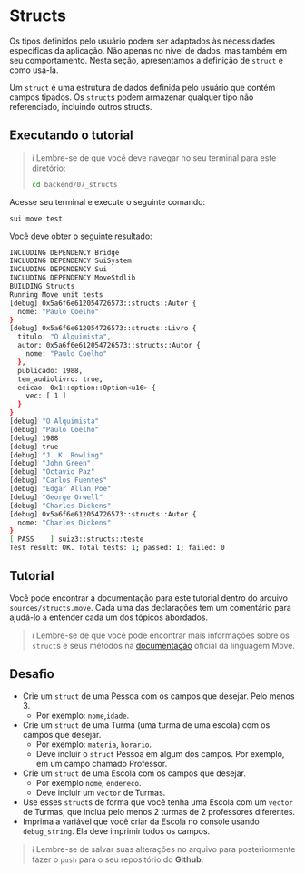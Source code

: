 # Structs

Os tipos definidos pelo usuário podem ser adaptados às necessidades específicas da aplicação. Não apenas no nível de dados, mas também em seu comportamento. Nesta seção, apresentamos a definição de `struct` e como usá-la.

Um `struct` é uma estrutura de dados definida pelo usuário que contém campos tipados. Os `struct`s podem armazenar qualquer tipo não referenciado, incluindo outros structs.

## Executando o tutorial

> :information_source: Lembre-se de que você deve navegar no seu terminal para este diretório:
>```sh
>cd backend/07_structs
>```

Acesse seu terminal e execute o seguinte comando:

```sh
sui move test
```

Você deve obter o seguinte resultado:
```sh
INCLUDING DEPENDENCY Bridge
INCLUDING DEPENDENCY SuiSystem
INCLUDING DEPENDENCY Sui
INCLUDING DEPENDENCY MoveStdlib
BUILDING Structs
Running Move unit tests
[debug] 0x5a6f6e612054726573::structs::Autor {
  nome: "Paulo Coelho"
}
[debug] 0x5a6f6e612054726573::structs::Livro {
  titulo: "O Alquimista",
  autor: 0x5a6f6e612054726573::structs::Autor {
    nome: "Paulo Coelho"
  },
  publicado: 1988,
  tem_audiolivro: true,
  edicao: 0x1::option::Option<u16> {
    vec: [ 1 ]
  }
}
[debug] "O Alquimista"
[debug] "Paulo Coelho"
[debug] 1988
[debug] true
[debug] "J. K. Rowling"
[debug] "John Green"
[debug] "Octavio Paz"
[debug] "Carlos Fuentes"
[debug] "Edgar Allan Poe"
[debug] "George Orwell"
[debug] "Charles Dickens"
[debug] 0x5a6f6e612054726573::structs::Autor {
  nome: "Charles Dickens"
}
[ PASS    ] suiz3::structs::teste
Test result: OK. Total tests: 1; passed: 1; failed: 0
```

## Tutorial

Você pode encontrar a documentação para este tutorial dentro do arquivo `sources/structs.move`. Cada uma das declarações tem um comentário para ajudá-lo a entender cada um dos tópicos abordados.

> :information_source: Lembre-se de que você pode encontrar mais informações sobre os `struct`s e seus métodos na [documentação](https://move-language.github.io/move/structs-and-resources.html) oficial da linguagem Move.

## Desafio

* Crie um `struct` de uma Pessoa com os campos que desejar. Pelo menos 3.
    * Por exemplo: `nome`,`idade`.
* Crie um `struct` de uma Turma (uma turma de uma escola) com os campos que desejar.
    * Por exemplo: `materia`, `horario`.
    * Deve incluir o `struct` Pessoa em algum dos campos. Por exemplo, em um campo chamado Professor.
* Crie um `struct` de uma Escola com os campos que desejar.
    * Por exemplo `nome`, `endereco`.
    * Deve incluir um `vector` de Turmas.
* Use esses `struct`s de forma que você tenha uma Escola com um `vector` de Turmas, que inclua pelo menos 2 turmas de 2 professores diferentes.
* Imprima a variável que você criar da Escola no console usando `debug_string`. Ela deve imprimir todos os campos.

> :information_source: Lembre-se de salvar suas alterações no arquivo para posteriormente fazer o `push` para o seu repositório do **Github**.
